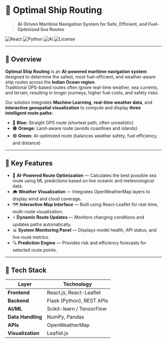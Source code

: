 # 🌊 Optimal Ship Routing  
> **AI-Driven Maritime Navigation System for Safe, Efficient, and Fuel-Optimized Sea Routes**

![React](https://img.shields.io/badge/Frontend-React.js-blue)
![Python](https://img.shields.io/badge/Backend-Flask-green)
![AI](https://img.shields.io/badge/Artificial%20Intelligence-Enabled-orange)
![License](https://img.shields.io/badge/License-MIT-lightgrey)

---

## 🧭 Overview
**Optimal Ship Routing** is an **AI-powered maritime navigation system** designed to determine the safest, most fuel-efficient, and weather-aware ship routes across the **Indian Ocean region**.  
Traditional GPS-based routes often ignore real-time weather, sea currents, and terrain, resulting in longer journeys, higher fuel costs, and safety risks.  

Our solution integrates **Machine Learning**, **real-time weather data**, and **interactive geospatial visualization** to compute and display **three intelligent route paths**:
- 🔵 **Blue:** Straight GPS route (shortest path, often unrealistic)
- 🟠 **Orange:** Land-aware route (avoids coastlines and islands)
- 🟢 **Green:** AI-optimized route (balances weather safety, fuel efficiency, and distance)

---

## 🚀 Key Features
- 🧠 **AI-Powered Route Optimization** — Calculates the best possible sea route using ML predictions based on live oceanic and meteorological data.  
- 🌦️ **Weather Visualization** — Integrates OpenWeatherMap layers to display wind and cloud coverage.  
- 🗺️ **Interactive Map Interface** — Built using React-Leaflet for real-time, multi-route visualization.  
- ⚡ **Dynamic Route Updates** — Monitors changing conditions and updates paths automatically.  
- 📊 **System Monitoring Panel** — Displays model health, API status, and live route metrics.  
- 🔍 **Prediction Engine** — Provides risk and efficiency forecasts for selected route points.  

---

## 🧩 Tech Stack

| Layer | Technology |
|--------|-------------|
| **Frontend** | React.js, React-Leaflet |
| **Backend** | Flask (Python), REST APIs |
| **AI/ML** | Scikit-learn / TensorFlow |
| **Data Handling** | NumPy, Pandas |
| **APIs** | OpenWeatherMap |
| **Visualization** | Leaflet.js |
